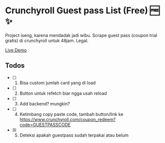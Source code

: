 # Crunchyroll Guest pass List (Free) 🆓 ✨
Project iseng, karena mendadak jadi wibu. Scrape guest pass (coupon trial gratis) di crunchyroll untuk 48jam. Legal.

[Live Demo](https://afdallah.github.io/Crunchyroll-guest-pass/dist/)

## Todos
 *  [ ] 1. Bisa custom jumlah card yang di load
 *  [ ] 2. Button untuk refetch biar ngga usah reload
 *  [ ] 3. Add backend? mungkin?
 *  [ ] 4. Ketimbang copy paste code, tambah button/link ke https://www.crunchyroll.com/coupon_redeem?code=GUESTPASSCODE
 *  [x] 5. Deteksi apakah guestpass sudah terpakai atau belum
